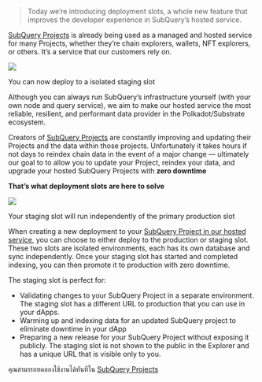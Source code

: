 
> Today we’re introducing deployment slots, a whole new feature that improves the developer experience in SubQuery’s hosted service.

[SubQuery Projects](https://project.subquery.network/) is already being used as a managed and hosted service for many Projects, whether they’re chain explorers, wallets, NFT explorers, or others. It’s a service that our customers rely on.

![](https://miro.medium.com/max/1400/0*PugDgh6weZspRIO2)

You can now deploy to a isolated staging slot

Although you can always run SubQuery’s infrastructure yourself (with your own node and query service), we aim to make our hosted service the most reliable, resilient, and performant data provider in the Polkadot/Substrate ecosystem.

Creators of [SubQuery Projects](https://project.subquery.network/) are constantly improving and updating their Projects and the data within those projects. Unfortunately it takes hours if not days to reindex chain data in the event of a major change — ultimately our goal to to allow you to update your Project, reindex your data, and upgrade your hosted SubQuery Projects with **zero downtime**

**That’s what deployment slots are here to solve**

![](https://miro.medium.com/max/1400/0*vQ33aqhn1eVllo5t)

Your staging slot will run independently of the primary production slot

When creating a new deployment to your [SubQuery Project in our hosted service](https://project.subquery.network/), you can choose to either deploy to the production or staging slot. These two slots are isolated environments, each has its own database and sync independently. Once your staging slot has started and completed indexing, you can then promote it to production with zero downtime.

The staging slot is perfect for:

-   Validating changes to your SubQuery Project in a separate environment. The staging slot has a different URL to production that you can use in your dApps.
-   Warming up and indexing data for an updated SubQuery project to eliminate downtime in your dApp
-   Preparing a new release for your SubQuery Project without exposing it publicly. The staging slot is not shown to the public in the Explorer and has a unique URL that is visible only to you.

คุณสามารถทดลองใช้งานได้ทันทีใน [SubQuery Projects](https://project.subquery.network/)